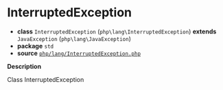 # InterruptedException

- **class** `InterruptedException` (`php\lang\InterruptedException`) **extends** `JavaException` (`php\lang\JavaException`)
- **package** `std`
- **source** [`php/lang/InterruptedException.php`](./src/main/resources/JPHP-INF/sdk/php/lang/InterruptedException.php)

**Description**

Class InterruptedException